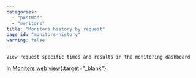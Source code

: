 ```yaml
---
categories:
  - "postman"
  - "monitors"
title: "Monitors history by request"
page_id: "monitors-history"
warning: false
---
```

	View request specific times and results in the monitoring dashboard


In [Monitors web view](https://monitor.getpostman.com/){:target="_blank"},

